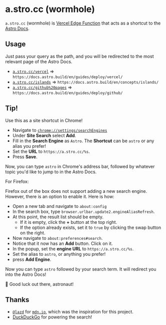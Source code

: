 # a.stro.cc (wormhole)

`a.stro.cc` (wormhole) is [Vercel Edge Function](https://vercel.com/docs/functions/edge-functions/quickstart) that acts as a shortcut to the [Astro Docs](https://docs.astro.build/en/getting-started/).

## Usage

Just pass your query as the path, and you will be redirected to the most relevant page of the Astro Docs.

- [`a.stro.cc/vercel`](https://a.stro.cc/vercel) => `https://docs.astro.build/en/guides/deploy/vercel/`
- [`a.stro.cc/islands`](https://a.stro.cc/islands) => `https://docs.astro.build/en/concepts/islands/`
- [`a.stro.cc/github%20pages`](https://a.stro.cc/github%20pages) => `https://docs.astro.build/en/guides/deploy/github/`

## Tip! 

Use this as a site shortcut in Chrome!

- Navigate to [`chrome://settings/searchEngines`](chrome://settings/searchEngines)
- Under **Site Search** select **Add**.
- Fill in the **Search Engine** as `Astro`. The **Shortcut** can be `astro` or any alias you prefer!
- Set the **URL** to `https://a.stro.cc/%s`.
- Press **Save**.

Now, you can type `astro` in Chrome's address bar, followed by whatever topic you'd like to jump to in the Astro Docs.

For Firefox:

Firefox out of the box does not support adding a new search engine. However, there is an option to enable it. Here is how:

- Open a new tab and navigate to `about:config`
- In the search box, type `browser.urlbar.update2.engineAliasRefresh`.
- At this point, the result list should be empty.
  - If it is empty, click the **+** button at the top right.
  - If the option already exists, set it to `true` by clicking the swap button on the right.
- Now navigate to `about:preferences#search`.
- Notice that it now has an **Add** button. Click on it.
- In the popup, set the **engine URL** to `https://a.stro.cc/%s`.
- Set the alias to `astro`, or anything you prefer!
- press **Add Engine**.

Now you can type `astro` followed by your search term. It will redirect you into the Astro Docs! 

🫡 Good luck out there, astronaut!

## Thanks

- [`@lazd`](https://blog.lazd.net/) for [`mdn.io`](https://github.com/lazd/mdn.io), which was the inspiration for this project.
- [DuckDuckGo](https://duckduckgo.com/) for powering the search!
